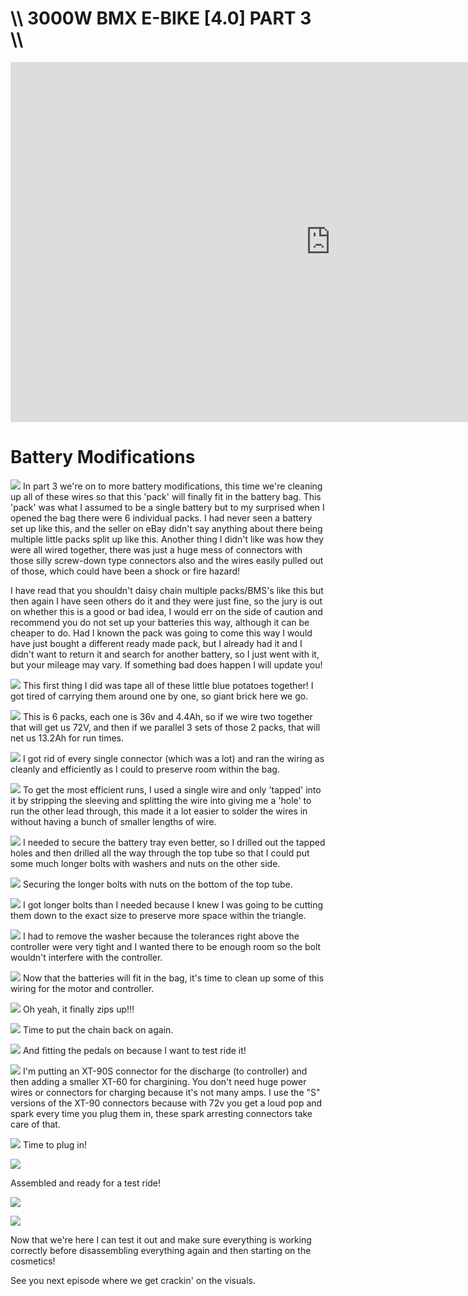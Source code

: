 # \\\ 3000W BMX E-BIKE [4.0] PART 3 \\\

<iframe width="1024" height="576" src="https://www.youtube.com/embed/CfS3SvR_i24" title="YouTube video player" frameborder="0" allow="accelerometer; autoplay; clipboard-write; encrypted-media; gyroscope; picture-in-picture" allowfullscreen></iframe>

# Battery Modifications

![](pack.jpg)
In part 3 we're on to more battery modifications, this time we're cleaning up all of these wires so that this 'pack' will finally fit in the battery bag. This 'pack' was what I assumed to be a single battery but to my surprised when I opened the bag there were 6 individual packs. I had never seen a battery set up like this, and the seller on eBay didn't say anything about there being multiple little packs split up like this. Another thing I didn't like was how they were all wired together, there was just a huge mess of connectors with those silly screw-down type connectors also and the wires easily pulled out of those, which could have been a shock or fire hazard!

I have read that you shouldn't daisy chain multiple packs/BMS's like this but then again I have seen others do it and they were just fine, so the jury is out on whether this is a good or bad idea, I would err on the side of caution and recommend you do not set up your batteries this way, although it can be cheaper to do. Had I known the pack was going to come this way I would have just bought a different ready made pack, but I already had it and I didn't want to return it and search for another battery, so I just went with it, but your mileage may vary. If something bad does happen I will update you! 

![](tape.jpg)
This first thing I did was tape all of these little blue potatoes together! I got tired of carrying them around one by one, so giant brick here we go. 

![](wire.jpg)
This is 6 packs, each one is 36v and 4.4Ah, so if we wire two together that will get us 72V, and then if we parallel 3 sets of those 2 packs, that will net us 13.2Ah for run times. 

![](wire2.jpg)
I got rid of every single connector (which was a lot) and ran the wiring as cleanly and efficiently as I could to preserve room within the bag. 

![](wire3.jpg)
To get the most efficient runs, I used a single wire and only 'tapped' into it by stripping the sleeving and splitting the wire into giving me a 'hole' to run the other lead through, this made it a lot easier to solder the wires in without having a bunch of smaller lengths of wire. 

![](drill.jpg)
I needed to secure the battery tray even better, so I drilled out the tapped holes and then drilled all the way through the top tube so that I could put some much longer bolts with washers and nuts on the other side. 

![](nuts.jpg)
Securing the longer bolts with nuts on the bottom of the top tube. 

![](saw.jpg)
I got longer bolts than I needed because I knew I was going to be cutting them down to the exact size to preserve more space within the triangle. 

![](clearance.jpg)
I had to remove the washer because the tolerances right above the controller were very tight and I wanted there to be enough room so the bolt wouldn't interfere with the controller. 

![](zip.jpg)
Now that the batteries will fit in the bag, it's time to clean up some of this wiring for the motor and controller. 

![](closes.jpg)
Oh yeah, it finally zips up!!!

![](chain.jpg)
Time to put the chain back on again. 

![](pedals.jpg)
And fitting the pedals on because I want to test ride it!

![](power.jpg)
I'm putting an XT-90S connector for the discharge (to controller) and then adding a smaller XT-60 for chargining. You don't need huge power wires or connectors for charging because it's not many amps. I use the "S" versions of the XT-90 connectors because with 72v you get a loud pop and spark every time you plug them in, these spark arresting connectors take care of that. 

![](plug.jpg)
Time to plug in! 

![](ready.jpg)

Assembled and ready for a test ride!

![](ready2.jpg)

![](ready3.jpg)

Now that we're here I can test it out and make sure everything is working correctly before disassembling everything again and then starting on the cosmetics! 

See you next episode where we get crackin' on the visuals. 
